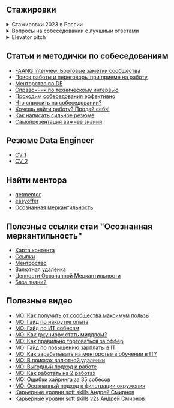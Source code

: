 ## Стажировки
<details>
<summary>Стажировки 2023 в России</summary>

[Как устроиться на работу, без опыта работы?](https://www.youtube.com/watch?v=ES8OpcxjiPc&ab_channel=BadKings)
- [neoflex](https://edu.neoflex.ru/) - раз в полгода проводит набор на обучение с последующим трудоусройством.
- [Авито](https://start.avito.ru/)
- [Контур](https://kontur.ru/education/programs/intern)
- [Сбер для студентов](https://sbergraduate.ru/sberseasons-moscow/)
- [Тинькофф](https://fintech.tinkoff.ru/)
- [Яндекс](https://yandex.ru/yaintern/)
- [Яндекс. Школа бэкенд-разработки](https://academy.yandex.ru/schools/backend)
- [МТС](https://job.mts.ru/internship)
- [Касперский](https://safeboard.kaspersky.ru/)
- [Касперский для Школы21](https://safeboard.kaspersky.ru/?utm_source=career_day&utm_medium=school21)
- [VK](https://internship.vk.company/internship)
- [Альфа-Банк](https://job.alfabank.ru/start-career)
- [Газпромбанк](https://gpb.fut.ru/levelup?utm_source=fut&utm_medium=mail&utm_campaign=organic&utm_content=predreg)
- [Озон](https://job.ozon.ru/internships/), [Ozon camp](https://ozoncamp.pro/?utm_source=ozon&utm_medium=vk&utm_campaign=summercamp), [Ozon tech](https://ozon.tech/routestart)
- [Банк Открытие](https://talent.open.ru/internship)
- [Центр финансовых технологий](https://team.cft.ru/start/school)
- [АТОН](https://www.aton.ru/about/career/ittp/?utm_medium=indiv_mail&utm_source=fut&utm_campaign=294428658&utm_content=2023-04-05+13%3A30%3A00)
- [НРБ Капитал](https://changellenge.com/event/nrb_capital/)
- [Стажировки в IT](https://changellenge.com/vacancy/filter/indystry-is-it/apply/)
</details>

<details>
<summary>Вопросы на собеседовании с лучшими ответами</summary>
  
- [Tell Me About Yourself](https://www.youtube.com/watch?v=TQHW7gGjrCQ&ab_channel=TheCompaniesExpert)
- [What are your Salary Expectations?](https://www.youtube.com/watch?v=WChxbBSlWnQ&ab_channel=TheCompaniesExpert)
- [Why Should We Hire You?](https://www.youtube.com/watch?v=WQ6snVCCgt4&t=4s&ab_channel=TheCompaniesExpert)
- [What is your Weakness?](https://www.youtube.com/watch?v=yzWo8EXsfTs&ab_channel=TheCompaniesExpert)
- [Why Did you Leave your Last Job?](https://www.youtube.com/watch?v=ofTfvFcj5ok&ab_channel=TheCompaniesExpert)
</details>

<details>
<summary>Elevator pitch</summary>
  
- [Elevator pitch](https://www.youtube.com/watch?v=25ZvqrascRc&ab_channel=TorontoRaptors) - короткая 20-60 сек, энергичная речь с целью презентовать себя, чтобы  любой человек понял кто вы, чем вы занимаетесь, а также захотел продолжить общение с вами.
- краткость 20 сек
- доступность
- вовленчение (вызвать интерес)

Цель питча - растопить лед. Говорить с человеком о проблемах с которыми сталкивается его отрасль, описать свое значение в описании этих проблем. Оставляйте место для диалога (большинство не любят чтобы говорил кто то другой), обязательно завершайте разговор договоренностями о дальнейший действиях.
Рассказать о:
1) Ваше имя, род занятий или специальность
2) Описание ваших навыков, опыта или идей, которые соответствуют вашим целям
3) Чем вы может быть полезны и выгоды от сотрудничества с вами
4) Примеры вакансий или проектов, которые вам интерсным
5) Призыв к действию (что будет следующим шагом: звонок, встреча, отправка резюме или собеседование)
</details>

## Статьи и методички по собеседованиям
- [FAANG Interview. Бортовые заметки сообщества](https://github.com/luta-wolf/faang-interview.github.io/blob/gh-pages/index.md)
- [Поиск работы и переговоры при приеме на работу](https://btseytlin.github.io/intro.html)
- [Менторство по DE](https://razvodov-mentorship-de.notion.site/razvodov-mentorship-de/Mentorship-on-DE-2bdd4bfdbcb745a9b3bf71aeaa4da18c)
- [Справочник по техническому интервью](https://www.techinterviewhandbook.org/)
- [Проходим собеседования эффективно](https://telegra.ph/Prohodim-sobesedovaniya-ehffektivno-02-02)
- [Что спросить на собеседовании?](https://vk.com/@enjirouz-company-interview-questions)
- [Хочешь найти работу? Продай себя!](https://telegra.ph/Hochesh-najti-rabotu-Prodaj-sebya-01-04)
- [Как написать сильное резюме](https://telegra.ph/Kak-napisat-silnoe-rezyume-01-05)
- [Самопрезентация важнее знаний](https://telegra.ph/Samoprezentaciya-vazhnee-znanij-01-06)

## Резюме Data Engineer
- [CV_1](https://docs.google.com/document/d/1tYi0s7yNsGl_Xts5CrHDegLvAtlHtz7jPSp074MfCyI/edit#heading=h.rr0cd0we5zlc)
- [CV_2](https://dotsum.github.io/#/home)

## Найти ментора
- [getmentor](https://getmentor.dev/)
- [easyoffer](https://easyoffer.ru/mentor)
- [Осознанная меркантильность](https://airtable.com/appDKVMc7eqbJ66JF/shrtaxIYf2T7CcleD/tbl91qwQV2k28mG9a)

## Полезные ссылки стаи "Осознанная меркантильность"
- [Карта контента](https://telegra.ph/Karta-kontenta-10-11#%D0%92%D0%B5%D1%81%D1%8C-%D0%BA%D0%BE%D0%BD%D1%82%D0%B5%D0%BD%D1%82-%D0%BF%D0%BE-%D1%82%D0%B5%D0%BC%D0%B0%D0%BC-(%D0%B2-%D1%80%D0%B0%D0%B1%D0%BE%D1%82%D0%B5))
- [Ссылки](https://telegra.ph/Poleznye-ssylki-stai-Osoznannaya-merkantilnost-07-10)
- [Менторство](https://airtable.com/appDKVMc7eqbJ66JF/shrtaxIYf2T7CcleD/tbl91qwQV2k28mG9a)
- [Валютная удаленка](https://twitter.com/M0rtyMerr/status/1502230397245087747?s=20&t=s4yiIb21Xv41pFpYLTntYA)
- [Ценности Осознанной Меркантильности](https://telegra.ph/Cennosti-Osoznannoj-Merkantilnosti-09-28)
- [База знаний](https://docs.google.com/document/d/1JAObwghUnQ3K7t_8oITbYEDDRREFxxI1NGRdT9vhbqs/edit#heading=h.82aspg1bcpei)

## Полезные видео
- [МО: Как получить от сообщества максимум пользы](https://www.youtube.com/watch?v=xgTkt5DuvZY&ab_channel=AntonNazarov)
- [МО: Гайд по накрутке опыта](https://www.youtube.com/watch?v=HQyYtyvkaGc&t=37s&ab_channel=AntonNazarov)
- [МО: Гайд по ИТ собесам](https://www.youtube.com/watch?v=lq4TKfc-Ot4&ab_channel=AntonNazarov)
- [МО: Как джуниору стать миддлом?](https://www.youtube.com/watch?v=0p90nMdY3F4&ab_channel=AntonNazarov)
- [МО: Как правильно торговаться за оффер](https://www.youtube.com/watch?v=XHsHdZCJ6HE&ab_channel=AntonNazarov)
- [МО: Гайд по повышению зарплаты в IT](https://www.youtube.com/watch?v=7yFXrA0rHrw&ab_channel=AntonNazarov)
- [МО: Как зарабатывать на менторстве в обучении в IT?](https://www.youtube.com/watch?v=y8Y8zdT9ZJo&ab_channel=AntonNazarov)
- [МО: В поисках валютной удаленки](https://www.youtube.com/watch?v=Ub4Vgio530s&ab_channel=AntonNazarov)
- [МО: Выгодный подход к работе](https://www.youtube.com/watch?v=VWhceqekFDM&t=586s&ab_channel=AntonNazarov)
- [МО: Как работать на 2 работах](https://www.youtube.com/watch?v=i4MjGlOQZmQ&t=1472s&ab_channel=AntonNazarov)
- [МО: Ошибки хайринга за 35 собесов](https://www.youtube.com/watch?v=iz9oQ9TD9Yw&ab_channel=AntonNazarov)
- [МО: Осознанный подход к фильтрации окружения](https://www.youtube.com/watch?v=HfuO_HPklNc&ab_channel=AntonNazarov)
- [Карьерные уровни soft skills Андрей Смирнов](https://www.youtube.com/watch?v=g3oRegcNXQI)
- [Карьерные уровни soft skills v2s Андрей Смирнов](https://www.youtube.com/watch?v=NkJtqEjCWBo)
